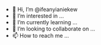 - 👋 Hi, I’m @ifeanyianiekew
- 👀 I’m interested in ...
- 🌱 I’m currently learning ...
- 💞️ I’m looking to collaborate on ...
- 📫 How to reach me ...

<!---
ifeanyianiekew/ifeanyianiekew is a ✨ special ✨ repository because its `README.md` (this file) appears on your GitHub profile.
You can click the Preview link to take a look at your changes.
--->
